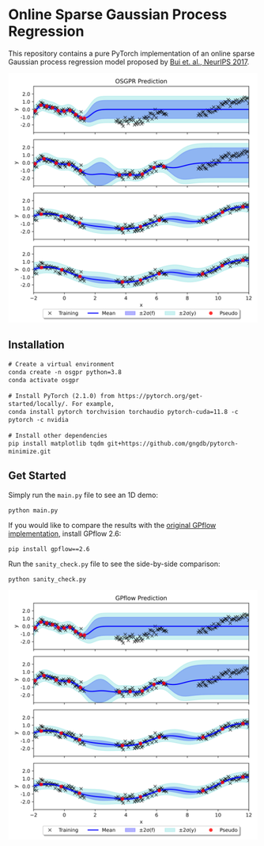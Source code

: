 # Online Sparse Gaussian Process Regression

This repository contains a pure PyTorch implementation of an online sparse Gaussian process regression model proposed by [Bui et. al., NeurIPS 2017](https://proceedings.neurips.cc/paper/2017/hash/f31b20466ae89669f9741e047487eb37-Abstract.html).

![](./images/sanity_check_osgpr_pytorch.svg)

## Installation

```
# Create a virtual environment
conda create -n osgpr python=3.8
conda activate osgpr

# Install PyTorch (2.1.0) from https://pytorch.org/get-started/locally/. For example,
conda install pytorch torchvision torchaudio pytorch-cuda=11.8 -c pytorch -c nvidia

# Install other dependencies
pip install matplotlib tqdm git+https://github.com/gngdb/pytorch-minimize.git
```

## Get Started

Simply run the `main.py` file to see an 1D demo:

```
python main.py
```

If you would like to compare the results with the [original GPflow implementation](https://github.com/thangbui/streaming_sparse_gp), install GPflow 2.6:

```
pip install gpflow==2.6
```

Run the `sanity_check.py` file to see the side-by-side comparison:

```
python sanity_check.py
```

![](./images/sanity_check_osgpr_gpflow.svg)
